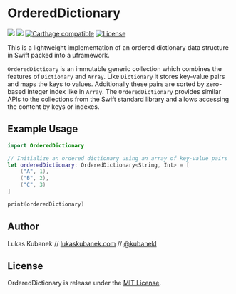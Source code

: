 # OrderedDictionary

[![][image-1]][1] [![][image-2]][2] [![][image-3]][3] [![][image-4]][4]

This is a lightweight implementation of an ordered dictionary data structure in Swift packed into a µframework.

`OrderedDictioary` is an immutable generic collection which combines the features of `Dictionary` and `Array`. Like `Dictionary` it stores key-value pairs and maps the keys to values. Additionally these pairs are sorted by zero-based integer index like in `Array`. The `OrderedDictionary` provides similar APIs to the collections from the Swift standard library and allows accessing the content by keys or indexes.

## Example Usage

```swift
import OrderedDictionary

// Initialize an ordered dictionary using an array of key-value pairs
let orderedDictionary: OrderedDictionary<String, Int> = [
    ("A", 1),
    ("B", 2),
    ("C", 3)
]

print(orderedDictionary)
```

## Author

Lukas Kubanek // [lukaskubanek.com][5] // [@kubanekl][6]

## License

OrderedDictionary is release under the [MIT License][7].

[1]:	https://github.com/lukaskubanek/OrderedDictionary/releases
[2]:	https://developer.apple.com/swift/
[3]:	https://github.com/Carthage/Carthage
[4]:	LICENSE.md
[5]:	http://lukaskubanek.com
[6]:	https://twitter.com/kubanekl
[7]:	LICENSE.md

[image-1]:	https://img.shields.io/github/release/lukaskubanek/OrderedDictionary.svg?style=flat-square
[image-2]:	https://img.shields.io/badge/Swift-2.0_(7b6)-orange.svg?style=flat-square
[image-3]:	https://img.shields.io/badge/Carthage-compatible-4BC51D.svg?style=flat-square "Carthage compatible"
[image-4]:	https://img.shields.io/badge/license-MIT-lightgrey.svg?style=flat-square "License"